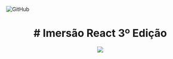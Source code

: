 ![GitHub](https://img.shields.io/github/license/pedropaulo91/alurakut)
<h1 align="center"># Imersão React 3º Edição</h1> 


<div align="center"> <a href="https://github.com/pedropaulo91/alurakut"><img src="https://alurakut.vercel.app/logo.svg" /> </a> </div>

   
